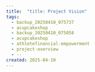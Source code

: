 ```yaml
---
title:  "title: Project Vision"
tags:
  - backup_20250410_075737
  - acupcakeshop
  - backup_20250410_075058
  - acupcakeshop
  - athletefinancial-empowerment
  - project-overview
  - --
created: 2025-04-10
---
```



